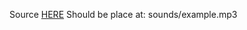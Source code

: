 Source [HERE](https://drive.google.com/drive/folders/19daBueBUOS0qdfJXL0uRYDmrjfMgg9n8?usp=sharing)
Should be place at: sounds/example.mp3
